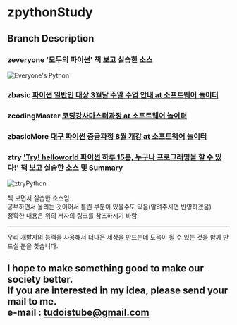 zpythonStudy  
===================================================================

## Branch Description  

### zeveryone ['모두의 파이썬' 책 보고 실습한 소스](http://www.yes24.com/24/goods/26876433?scode=032&OzSrank=1 "이승찬 저, 모두의 파이썬" )  

 ![Everyone's Python](http://image.yes24.com/momo/TopCate0001/kepub/M_487099.jpg)  

### zbasic [파이썬 일반인 대상 3월달 주말 수업 안내 at 소프트웨어 놀이터](http://cafe.naver.com/gubass/4408)    

### zcodingMaster [코딩강사마스터과정 at 소프트웨어 놀이터](http://cafe.naver.com/gubass/8209)    

### zbasicMore [대구 파이썬 중급과정 8월 개강 at 소프트웨어 놀이터](http://cafe.naver.com/gubass/8881)    
    
### ztry ['Try! helloworld 파이썬 하루 15분, 누구나 프로그래밍을 할 수 있다!' 책 보고 실습한 소스 및 Summary](https://drive.google.com/open?id=1saXPWaHAtDwcsCOrQBB29CSbWYLJdUDiMYR1aPBXuZw "정윤원, 정두식 공저, Try! helloworld 파이썬" )  

 ![ztryPython](http://image.yes24.com/momo/TopCate1067/MidCate010/106698853.jpg)  

    
책 보면서 실습한 소스임.  
공부하면서 올리는 것이어서 틀린 부분이 있을수도 있음(알려주시면 반영하겠음)  
정확한 내용은 위의 저자의 링크를 참조하시기 바람.  

---
우리 개발자의 능력을 사용해서 더나은 세상을 만드는데 도움이 될 수 있는 것을
함께 만드실 분을 찾습니다.

I hope to make something good to make our society better.  
If you are interested in my idea, please send your mail to me.  
e-mail : tudoistube@gmail.com
---
